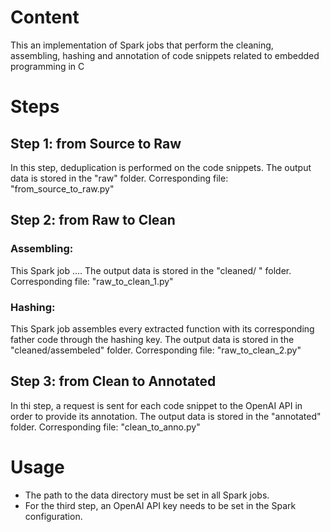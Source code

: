 # Content
This an implementation of Spark jobs that perform the cleaning, assembling, hashing and annotation of code snippets related to embedded programming in C
# Steps
## Step 1: from Source to Raw
In this step, deduplication is performed on the code snippets.
The output data is stored in the "raw" folder. 
Corresponding file: "from_source_to_raw.py"

## Step 2: from Raw to Clean
### Assembling: 
This Spark job .... 
The output data is stored in the "cleaned/ " folder. 
Corresponding file: "raw_to_clean_1.py"
### Hashing:
This Spark job assembles every extracted function with its corresponding father code through the hashing key.
The output data is stored in the "cleaned/assembeled" folder. 
Corresponding file: "raw_to_clean_2.py"
## Step 3: from Clean to Annotated
In thi step, a request is sent for each code snippet to the OpenAI API in order to provide its annotation.
The output data is stored in the "annotated" folder.
Corresponding file: "clean_to_anno.py"

# Usage
- The path to the data directory must be set in all Spark jobs.
- For the third step, an OpenAI API key needs to be set in the Spark configuration.
